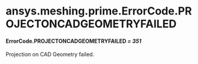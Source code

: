 # ansys.meshing.prime.ErrorCode.PROJECTONCADGEOMETRYFAILED

<a id="ansys.meshing.prime.ErrorCode.PROJECTONCADGEOMETRYFAILED"></a>

#### ErrorCode.PROJECTONCADGEOMETRYFAILED *= 351*

Projection on CAD Geometry failed.

<!-- !! processed by numpydoc !! -->
